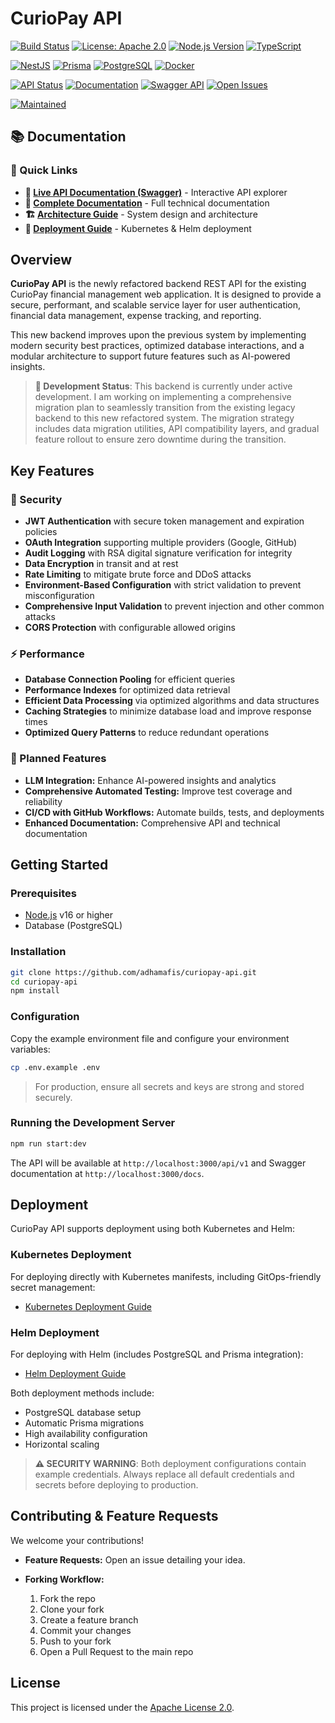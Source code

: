 # CurioPay API

[![Build Status](https://img.shields.io/github/actions/workflow/status/adhamafis/curiopay-api/test-build.yml?branch=main&label=build&style=flat-square)](https://github.com/adhamafis/curiopay-api/actions/workflows/test-build.yml)
[![License: Apache 2.0](https://img.shields.io/badge/License-Apache_2.0-blue.svg?style=flat-square)](https://opensource.org/licenses/Apache-2.0)
[![Node.js Version](https://img.shields.io/badge/node-%3E%3D16.0.0-brightgreen?style=flat-square&logo=node.js)](https://nodejs.org/)
[![TypeScript](https://img.shields.io/badge/TypeScript-007ACC?style=flat-square&logo=typescript&logoColor=white)](https://www.typescriptlang.org/)

[![NestJS](https://img.shields.io/badge/NestJS-E0234E?style=flat-square&logo=nestjs&logoColor=white)](https://nestjs.com/)
[![Prisma](https://img.shields.io/badge/Prisma-2D3748?style=flat-square&logo=prisma&logoColor=white)](https://www.prisma.io/)
[![PostgreSQL](https://img.shields.io/badge/PostgreSQL-336791?style=flat-square&logo=postgresql&logoColor=white)](https://www.postgresql.org/)
[![Docker](https://img.shields.io/badge/Docker-2496ED?style=flat-square&logo=docker&logoColor=white)](https://www.docker.com/)

[![API Status](https://img.shields.io/website?style=flat-square&url=https%3A%2F%2Fcuriopay-api-production.up.railway.app/api/v1&logo=railway&logoColor=white&label=API)](https://curiopay-api-production.up.railway.app/api/v1)
[![Documentation](https://img.shields.io/badge/docs-online-brightgreen?style=flat-square&logo=gitbook&logoColor=white)](https://adhamafis.github.io/curiopay-api/)
[![Swagger API](https://img.shields.io/badge/swagger-online-brightgreen?style=flat-square&logo=swagger&logoColor=white)](https://curiopay-api-production.up.railway.app/docs)
[![Open Issues](https://img.shields.io/github/issues/adhamafis/curiopay-api?style=flat-square)](https://github.com/adhamafis/curiopay-api/issues)

[![Maintained](https://img.shields.io/badge/maintained-yes-brightgreen?style=flat-square&logo=github&logoColor=white)](https://github.com/adhamafis/curiopay-api/commits/main)

## 📚 Documentation

### 🔗 Quick Links

- **🚀 [Live API Documentation (Swagger)](https://curiopay-api-production.up.railway.app/docs)** - Interactive API explorer
- **📖 [Complete Documentation](https://adhamafis.github.io/curiopay-api/)** - Full technical documentation
- **🏗️ [Architecture Guide](https://adhamafis.github.io/curiopay-api/architecture/overview/)** - System design and architecture
- **🚢 [Deployment Guide](https://adhamafis.github.io/curiopay-api/deployment/environments/)** - Kubernetes & Helm deployment

## Overview

**CurioPay API** is the newly refactored backend REST API for the existing CurioPay financial management web application. It is designed to provide a secure, performant, and scalable service layer for user authentication, financial data management, expense tracking, and reporting.

This new backend improves upon the previous system by implementing modern security best practices, optimized database interactions, and a modular architecture to support future features such as AI-powered insights.

> **🚧 Development Status**: This backend is currently under active development. I am working on implementing a comprehensive migration plan to seamlessly transition from the existing legacy backend to this new refactored system. The migration strategy includes data migration utilities, API compatibility layers, and gradual feature rollout to ensure zero downtime during the transition.

## Key Features

### 🔐 Security

- **JWT Authentication** with secure token management and expiration policies
- **OAuth Integration** supporting multiple providers (Google, GitHub)
- **Audit Logging** with RSA digital signature verification for integrity
- **Data Encryption** in transit and at rest
- **Rate Limiting** to mitigate brute force and DDoS attacks
- **Environment-Based Configuration** with strict validation to prevent misconfiguration
- **Comprehensive Input Validation** to prevent injection and other common attacks
- **CORS Protection** with configurable allowed origins

### ⚡ Performance

- **Database Connection Pooling** for efficient queries
- **Performance Indexes** for optimized data retrieval
- **Efficient Data Processing** via optimized algorithms and data structures
- **Caching Strategies** to minimize database load and improve response times
- **Optimized Query Patterns** to reduce redundant operations

### 🚀 Planned Features

- **LLM Integration:** Enhance AI-powered insights and analytics
- **Comprehensive Automated Testing:** Improve test coverage and reliability
- **CI/CD with GitHub Workflows:** Automate builds, tests, and deployments
- **Enhanced Documentation:** Comprehensive API and technical documentation

## Getting Started

### Prerequisites

- [Node.js](https://nodejs.org/) v16 or higher
- Database (PostgreSQL)

### Installation

```bash
git clone https://github.com/adhamafis/curiopay-api.git
cd curiopay-api
npm install
```

### Configuration

Copy the example environment file and configure your environment variables:

```bash
cp .env.example .env
```

> For production, ensure all secrets and keys are strong and stored securely.

### Running the Development Server

```bash
npm run start:dev
```

The API will be available at `http://localhost:3000/api/v1` and Swagger documentation at `http://localhost:3000/docs`.

## Deployment

CurioPay API supports deployment using both Kubernetes and Helm:

### Kubernetes Deployment

For deploying directly with Kubernetes manifests, including GitOps-friendly secret management:

- [Kubernetes Deployment Guide](./k8s/README.md)

### Helm Deployment

For deploying with Helm (includes PostgreSQL and Prisma integration):

- [Helm Deployment Guide](./helm/curiopay-api/README.md)

Both deployment methods include:

- PostgreSQL database setup
- Automatic Prisma migrations
- High availability configuration
- Horizontal scaling

> **⚠️ SECURITY WARNING**: Both deployment configurations contain example credentials. Always replace all default credentials and secrets before deploying to production.

## Contributing & Feature Requests

We welcome your contributions!

- **Feature Requests:** Open an issue detailing your idea.
- **Forking Workflow:**

  1. Fork the repo
  2. Clone your fork
  3. Create a feature branch
  4. Commit your changes
  5. Push to your fork
  6. Open a Pull Request to the main repo

## License

This project is licensed under the [Apache License 2.0](LICENSE).
